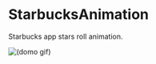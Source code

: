 # StarbucksAnimation
Starbucks app stars roll animation.

![(domo gif)](http://img.hb.aicdn.com/07913a2e563b695edce86cac5053a995da88a893c39d0-hsHPKT_fw658)

